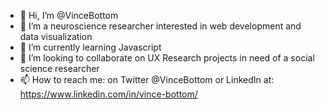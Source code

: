 - 👋 Hi, I’m @VinceBottom
- 👀 I’m a neuroscience researcher interested in web development and data visualization
- 🌱 I’m currently learning Javascript
- 💞️ I’m looking to collaborate on UX Research projects in need of a social science researcher
- 📫 How to reach me: on Twitter @VinceBottom 
   or LinkedIn at: https://www.linkedin.com/in/vince-bottom/

